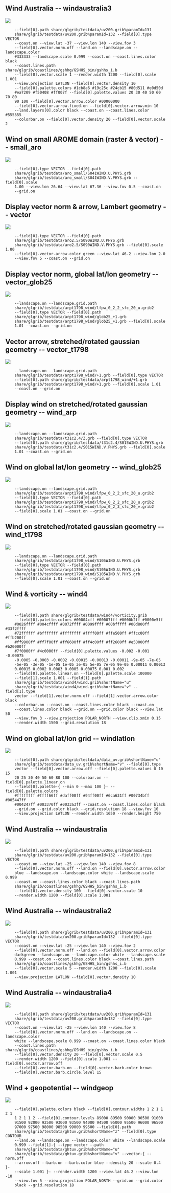 ## Wind Australia -- windaustralia3
![](samples/windaustralia3/TEST_0000.png)

```
    --field[0].path share/glgrib/testdata/uv200.grib%paramId=131 
    share/glgrib/testdata/uv200.grib%paramId=132 --field[0].type VECTOR 
    --coast.on --view.lat -37 --view.lon 140 --view.fov 3 
    --field[0].vector.norm.off --land.on --landscape.on --landscape.color 
    #333333 --landscape.scale 0.999 --coast.on --coast.lines.color black 
    --coast.lines.path share/glgrib/coastlines/gshhg/GSHHS_bin/gshhs_i.b 
    --field[0].vector.scale 1 --render.width 1200 --field[0].scale 1.001 
    --view.projection LATLON --field[0].vector.density 10 
    --field[0].palette.colors #1cb8a6 #19c25c #24cb15 #80d511 #e0d50d 
    #ea7209 #f50408 #ff007f --field[0].palette.values 20 30 40 50 60 70 80 
    90 100 --field[0].vector.arrow.color #00000000 
    --field[0].vector.arrow.fixed.on --field[0].vector.arrow.min 10 
    --land.layers[0].color black --coast.on --coast.lines.color #555555 
    --colorbar.on --field[0].vector.density 20 --field[0].vector.scale 2 
```
## Wind on small AROME domain (raster & vector) -- small_aro
![](samples/small_aro/TEST_0000.png)

```
    --field[0].type VECTOR --field[0].path 
    share/glgrib/testdata/aro_small/S041WIND.U.PHYS.grb 
    share/glgrib/testdata/aro_small/S041WIND.V.PHYS.grb --field[0].scale 
    1.00 --view.lon 26.64 --view.lat 67.36 --view.fov 0.5 --coast.on 
    --grid.on 
```
## Display vector norm & arrow, Lambert geometry -- vector
![](samples/vector/TEST_0000.png)

```
    --field[0].type VECTOR --field[0].path 
    share/glgrib/testdata/aro2.5/S090WIND.U.PHYS.grb 
    share/glgrib/testdata/aro2.5/S090WIND.V.PHYS.grb --field[0].scale 1.00 
    --field[0].vector.arrow.color green --view.lat 46.2 --view.lon 2.0 
    --view.fov 5 --coast.on --grid.on 
```
## Display vector norm, global lat/lon geometry -- vector_glob25
![](samples/vector_glob25/TEST_0000.png)

```
    --landscape.on --landscape.grid.path 
    share/glgrib/testdata/arpt1798_wind/lfpw_0_2_2_sfc_20_u.grib2 
    --field[0].type VECTOR --field[0].path 
    share/glgrib/testdata/arpt1798_wind/glob25_+1.grb 
    share/glgrib/testdata/arpt1798_wind/glob25_+1.grb --field[0].scale 
    1.01 --coast.on --grid.on 
```
## Vector arrow, stretched/rotated gaussian geometry -- vector_t1798
![](samples/vector_t1798/TEST_0000.png)

```
    --landscape.on --landscape.grid.path 
    share/glgrib/testdata/arpt1798_wind/+1.grb --field[0].type VECTOR 
    --field[0].path share/glgrib/testdata/arpt1798_wind/+1.grb 
    share/glgrib/testdata/arpt1798_wind/+1.grb --field[0].scale 1.01 
    --coast.on --grid.on 
```
## Display wind on stretched/rotated gaussian geometry -- wind_arp
![](samples/wind_arp/TEST_0000.png)

```
    --landscape.on --landscape.grid.path 
    share/glgrib/testdata/t31c2.4/Z.grb --field[0].type VECTOR 
    --field[0].path share/glgrib/testdata/t31c2.4/S015WIND.U.PHYS.grb 
    share/glgrib/testdata/t31c2.4/S015WIND.V.PHYS.grb --field[0].scale 
    1.01 --coast.on --grid.on 
```
## Wind on global lat/lon geometry -- wind_glob25
![](samples/wind_glob25/TEST_0000.png)

```
    --landscape.on --landscape.grid.path 
    share/glgrib/testdata/arpt1798_wind/lfpw_0_2_2_sfc_20_u.grib2 
    --field[0].type VECTOR --field[0].path 
    share/glgrib/testdata/arpt1798_wind/lfpw_0_2_2_sfc_20_u.grib2 
    share/glgrib/testdata/arpt1798_wind/lfpw_0_2_3_sfc_20_v.grib2 
    --field[0].scale 1.01 --coast.on --grid.on 
```
## Wind on stretched/rotated gaussian geometry -- wind_t1798
![](samples/wind_t1798/TEST_0000.png)

```
    --landscape.on --landscape.grid.path 
    share/glgrib/testdata/arpt1798_wind/S105WIND.U.PHYS.grb 
    --field[0].type VECTOR --field[0].path 
    share/glgrib/testdata/arpt1798_wind/S105WIND.U.PHYS.grb 
    share/glgrib/testdata/arpt1798_wind/S105WIND.V.PHYS.grb 
    --field[0].scale 1.01 --coast.on --grid.on 
```
## Wind & vorticity -- wind4
![](samples/wind4/TEST_0000.png)

```
    --field[0].path share/glgrib/testdata/wind4/vorticity.grib 
    --field[0].palette.colors #00004cff #00007fff #0000b2ff #0000e5ff 
    #0026ffff #004cffff #0072ffff #0099ffff #00bfffff #00d800ff #33f2ffff 
    #72ffffff #bfffffff #ffffffff #ffff00ff #ffe500ff #ffcc00ff #ffb200ff 
    #ff9900ff #ff7f00ff #ff6600ff #ff4c00ff #ff2600ff #e50000ff #b20000ff 
    #7f0000ff #4c0000ff --field[0].palette.values -0.002 -0.001 -0.00075 
    -0.0005 -0.0003 -0.0002 -0.00015 -0.00013 -0.00011 -9e-05 -7e-05 
    -5e-05 -3e-05 -1e-05 1e-05 3e-05 5e-05 7e-05 9e-05 0.00011 0.00013 
    0.00015 0.0002 0.0003 0.0005 0.00075 0.001 0.002 
    --field[0].palette.linear.on --field[0].palette.scale 100000 
    --field[1].scale 1.001 --field[1].path 
    share/glgrib/testdata/wind4/wind.grib%shortName="u" 
    share/glgrib/testdata/wind4/wind.grib%shortName="v" --field[1].type 
    vector --field[1].vector.norm.off --field[1].vector.arrow.color black 
    --colorbar.on --coast.on --coast.lines.color black --coast.on 
    --coast.lines.color black --grid.on --grid.color black --view.lat 50 
    --view.fov 3 --view.projection POLAR_NORTH --view.clip.xmin 0.15 
    --render.width 1500 --grid.resolution 18 
```
## Wind on global lat/lon grid -- windlatlon
![](samples/windlatlon/TEST_0000.png)

```
    --field[0].path share/glgrib/testdata/data_uv.grib%shortName="u" 
    share/glgrib/testdata/data_uv.grib%shortName="v" --field[0].type 
    vector --field[0].vector.arrow.off --field[0].palette.values 0 10 15 
    20 25 30 40 50 60 80 100 --colorbar.on --field[0].palette.linear.on 
    --field[0].palette-{ --min 0 --max 100 }- --field[0].palette.colors 
    #ffffffff #ffff66ff #daff00ff #94ff00ff #6ca631ff #00734bff #005447ff 
    #004247ff #003370ff #0033a3ff --coast.on --coast.lines.color black 
    --grid.on --grid.color black --grid.resolution 18 --view.fov 10 
    --view.projection LATLON --render.width 1650 --render.height 750 
```
## Wind Australia -- windaustralia
![](samples/windaustralia/TEST_0000.png)

```
    --field[0].path share/glgrib/testdata/uv200.grib%paramId=131 
    share/glgrib/testdata/uv200.grib%paramId=132 --field[0].type VECTOR 
    --coast.on --view.lat -25 --view.lon 140 --view.fov 8 
    --field[0].vector.norm.off --land.on --field[0].vector.arrow.color 
    blue --landscape.on --landscape.color white --landscape.scale 0.999 
    --coast.on --coast.lines.color black --coast.lines.path 
    share/glgrib/coastlines/gshhg/GSHHS_bin/gshhs_i.b 
    --field[0].vector.density 100 --field[0].vector.scale 10 
    --render.width 1200 --field[0].scale 1.001 
```
## Wind Australia -- windaustralia2
![](samples/windaustralia2/TEST_0000.png)

```
    --field[0].path share/glgrib/testdata/uv200.grib%paramId=131 
    share/glgrib/testdata/uv200.grib%paramId=132 --field[0].type VECTOR 
    --coast.on --view.lat -25 --view.lon 140 --view.fov 2 
    --field[0].vector.norm.off --land.on --field[0].vector.arrow.color 
    darkgreen --landscape.on --landscape.color white --landscape.scale 
    0.999 --coast.on --coast.lines.color black --coast.lines.path 
    share/glgrib/coastlines/gshhg/GSHHS_bin/gshhs_i.b 
    --field[0].vector.scale 5 --render.width 1200 --field[0].scale 1.001 
    --view.projection LATLON --field[0].vector.density 10 
```
## Wind Australia -- windaustralia4
![](samples/windaustralia4/TEST_0000.png)

```
    --field[0].path share/glgrib/testdata/uv200.grib%paramId=131 
    share/glgrib/testdata/uv200.grib%paramId=132 --field[0].type VECTOR 
    --coast.on --view.lat -25 --view.lon 140 --view.fov 8 
    --field[0].vector.norm.off --land.on --landscape.on --landscape.color 
    white --landscape.scale 0.999 --coast.on --coast.lines.color black 
    --coast.lines.path share/glgrib/coastlines/gshhg/GSHHS_bin/gshhs_i.b 
    --field[0].vector.density 20 --field[0].vector.scale 0.5 
    --render.width 1200 --field[0].scale 1.001 --field[0].vector.arrow.off 
    --field[0].vector.barb.on --field[0].vector.barb.color brown 
    --field[0].vector.barb.circle.level 15 
```
## Wind + geopotential -- windgeop
![](samples/windgeop/TEST_0000.png)

```
    --field[0].palette.colors black --field[0].contour.widths 1 2 1 1 2 1 
    1 2 1 1 2 --field[0].contour.levels 89000 89500 90000 90500 91000 
    91500 92000 92500 93000 93500 94000 94500 95000 95500 96000 96500 
    97000 97500 98000 98500 99000 99500 --field[0].path 
    share/glgrib/testdata/ghtuv.grib%shortName="z" --field[0].type CONTOUR 
    --land.on --landscape.on --landscape.color white --landscape.scale 
    0.999 --field[1]-{ --type vector --path 
    share/glgrib/testdata/ghtuv.grib%shortName="u" 
    share/glgrib/testdata/ghtuv.grib%shortName="v" --vector-{ --norm.off 
    --arrow.off --barb.on --barb.color blue --density 20 --scale 0.4 }- 
    --scale 1.001 }- --render.width 1200 --view.lat 46.2 --view.lon -10 
    --view.fov 5 --view.projection POLAR_NORTH --grid.on --grid.color 
    black --grid.resolution 18 
```

